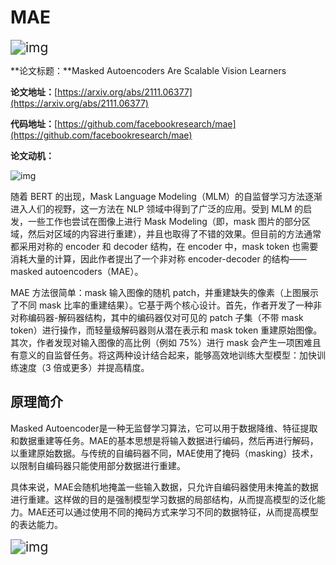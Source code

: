 # MAE

<img src="https://pic3.zhimg.com/80/v2-ac59a762ee712410c3d08f9ec2e11aa6_720w.webp" alt="img" style="zoom: 150%;" />



**论文标题：**Masked Autoencoders Are Scalable Vision Learners

**论文地址：**[https://arxiv.org/abs/2111.06377](https://arxiv.org/abs/2111.06377)

**代码地址：**[https://github.com/facebookresearch/mae](https://github.com/facebookresearch/mae)

**论文动机：**

![img](https://s2.loli.net/2023/05/02/G2VTf49uCrn7XOy.webp)

随着 BERT 的出现，Mask Language Modeling（MLM）的自监督学习方法逐渐进入人们的视野，这一方法在 NLP 领域中得到了广泛的应用。受到 MLM 的启发，一些工作也尝试在图像上进行 Mask Modeling（即，mask 图片的部分区域，然后对区域的内容进行重建），并且也取得了不错的效果。但目前的方法通常都采用对称的 encoder 和 decoder 结构，在 encoder 中，mask token 也需要消耗大量的计算，因此作者提出了一个非对称 encoder-decoder 的结构——masked autoencoders（MAE）。

MAE 方法很简单：mask 输入图像的随机 patch，并重建缺失的像素（上图展示了不同 mask 比率的重建结果）。它基于两个核心设计。首先，作者开发了一种非对称编码器-解码器结构，其中的编码器仅对可见的 patch 子集（不带 mask token）进行操作，而轻量级解码器则从潜在表示和 mask token 重建原始图像。其次，作者发现对输入图像的高比例（例如 75%）进行 mask 会产生一项困难且有意义的自监督任务。将这两种设计结合起来，能够高效地训练大型模型：加快训练速度（3 倍或更多）并提高精度。



## 原理简介

Masked Autoencoder是一种无监督学习算法，它可以用于数据降维、特征提取和数据重建等任务。MAE的基本思想是将输入数据进行编码，然后再进行解码，以重建原始数据。与传统的自编码器不同，MAE使用了掩码（masking）技术，以限制自编码器只能使用部分数据进行重建。

具体来说，MAE会随机地掩盖一些输入数据，只允许自编码器使用未掩盖的数据进行重建。这样做的目的是强制模型学习数据的局部结构，从而提高模型的泛化能力。MAE还可以通过使用不同的掩码方式来学习不同的数据特征，从而提高模型的表达能力。

<img src="https://pic4.zhimg.com/80/v2-4f76163d5cf81ff232992f08547dea9f_720w.webp" alt="img" style="zoom:150%;" />
